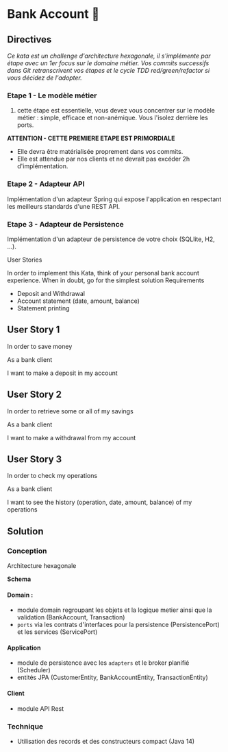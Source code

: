 # Bank Account 🏦

## Directives

*Ce kata est un challenge d'architecture hexagonale, il s'implémente par étape avec un 1er focus sur le domaine métier.
Vos commits successifs dans Git retranscrivent vos étapes et le cycle TDD red/green/refactor si vous décidez de l'adopter.*

### Etape 1 - Le modèle métier
1. cette étape est essentielle, vous devez vous concentrer sur le modèle métier : simple, efficace et non-anémique.
Vous l'isolez derrière les ports.

**ATTENTION - CETTE PREMIERE ETAPE EST PRIMORDIALE**
- Elle devra être matérialisée proprement dans vos commits.
- Elle est attendue par nos clients et ne devrait pas excéder 2h d'implémentation.

### Etape 2 - Adapteur API
Implémentation d'un adapteur Spring qui expose l'application en respectant les meilleurs standards d'une REST API.

### Etape 3 - Adapteur de Persistence
Implémentation d'un adapteur de persistence de votre choix (SQLlite, H2, ...).

User Stories

In order to implement this Kata, think of your personal bank account experience.
When in doubt, go for the simplest solution Requirements

* Deposit and Withdrawal
* Account statement (date, amount, balance)
* Statement printing
 

## User Story 1

In order to save money

As a bank client

I want to make a deposit in my account


## User Story 2

In order to retrieve some or all of my savings

As a bank client

I want to make a withdrawal from my account


## User Story 3

In order to check my operations

As a bank client

I want to see the history (operation, date, amount, balance) of my operations

## Solution

### Conception
Architecture hexagonale

**Schema**



#### Domain :
- module domain regroupant les objets et la logique metier ainsi que la validation (BankAccount, Transaction)
- `ports` via les contrats d'interfaces pour la persistence (PersistencePort) et les services (ServicePort)

#### Application
- module de persistence avec les `adapters` et le broker planifié (Scheduler)
- entités JPA (CustomerEntity, BankAccountEntity, TransactionEntity)

#### Client
- module API Rest
### Technique

- Utilisation des records et des constructeurs compact (Java 14)


